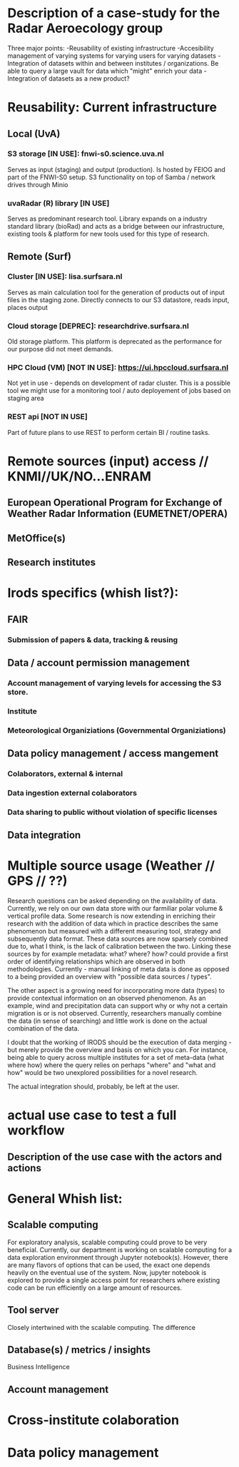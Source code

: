 # Description of a case-study for the Radar Aeroecology group
Three major points:
-Reusability of existing infrastructure
-Accesibility management of varying systems for varying users for varying datasets
-Integration of datasets within and between institutes / organizations. Be able to query a large vault for data which "might" enrich your data
-Integration of datasets as a new product?



# Reusability: Current infrastructure
## Local (UvA)
### S3 storage [IN USE]: fnwi-s0.science.uva.nl
Serves as input (staging) and output (production). Is hosted by FEIOG and part of the FNWI-S0 setup. S3 functionality on top of Samba / network drives through Minio
### uvaRadar (R) library [IN USE]
Serves as predominant research tool. 
Library expands on a industry standard library (bioRad) and acts as a bridge between our infrastructure, existing tools & platform for new tools used for this type of research.
## Remote (Surf)
### Cluster [IN USE]: lisa.surfsara.nl
Serves as main calculation tool for the generation of products out of input files in the staging zone. Directly connects to our S3 datastore, reads input, places output
### Cloud storage [DEPREC]: researchdrive.surfsara.nl
Old storage platform. This platform is deprecated as the performance for our purpose did not meet demands.
### HPC Cloud (VM) [NOT IN USE]: https://ui.hpccloud.surfsara.nl
Not yet in use - depends on development of radar cluster. 
This is a possible tool we might use for a monitoring tool / auto deployement of jobs based on staging area 
### REST api [NOT IN USE] 
Part of future plans to use REST to perform certain BI / routine tasks.

# Remote sources (input) access // KNMI//UK/NO...ENRAM
## European Operational Program for Exchange of Weather Radar Information (EUMETNET/OPERA) 
## MetOffice(s)
## Research institutes


# Irods specifics (whish list?):
## FAIR
### Submission of papers & data, tracking & reusing
## Data / account permission management
### Account management of varying levels for accessing the S3 store. 
### Institute
### Meteorological Organiziations (Governmental Organiziations)
##  Data policy management / access mangement
###  Colaborators, external & internal
### Data ingestion external colaborators
### Data sharing to public without violation of specific licenses
## Data integration
# Multiple source usage (Weather // GPS // ??)
Research questions can be asked depending on the availability of data. Currently, we rely on our own data store with our farmiliar polar volume & vertical profile data. Some research is now extending in enriching their research with the addition of data which in practice describes the same phenomenon but measured with a different measuring tool, strategy and subsequently data format. These data sources are now sparsely combined due to, what I think, is the lack of calibration between the two. Linking these sources by for example metadata: what? where? how? could provide a first order of identifying relationships which are observed in both methodologies. Currently - manual linking of meta data is done as opposed to a being provided an overview with "possible data sources / types".

The other aspect is a growing need for incorporating more data (types) to provide contextual information on an observed phenomenon. As an example, wind and precipitation data can support why or why not a certain migration is or is not observed. Currently, researchers manually combine the data (in sense of searching) and little work is done on the actual combination of the data. 

I doubt that the working of IRODS should be the execution of data merging - but merely provide the overview and basis on which you can. For instance, being able to query across multiple institutes for a set of meta-data (what where how) where the query relies on perhaps "where" and "what and how" would be two unexplored possibilities for a novel research. 

The actual integration should, probably, be left at the user.


# actual use case to test a full workflow
## Description of the use case with the actors and actions


# General Whish list:
## Scalable computing 
For exploratory analysis, scalable computing could prove to be very beneficial. 
Currently, our department is working on scalable computing for a data exploration environment through Jupyter notebook(s).
However, there are many flavors of options that can be used, the exact one depends heavily on the eventual use of the system. 
Now, jupyter notebook is explored to provide a single access point for researchers where existing code can be run efficiently on a large amount of resources.
## Tool server
Closely intertwined with the scalable computing. The difference 
## Database(s) / metrics / insights
Business Intelligence
## Account management
# Cross-institute colaboration
# Data policy management

